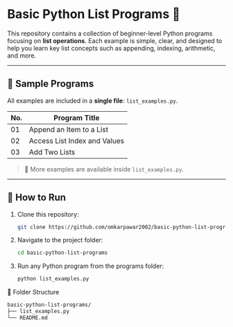 # Basic Python List Programs 🐍

This repository contains a collection of beginner-level Python programs focusing on **list operations**. Each example is simple, clear, and designed to help you learn key list concepts such as appending, indexing, arithmetic, and more.

---

## 🧾 Sample Programs

All examples are included in a **single file**: `list_examples.py`.

| No. | Program Title                |
|-----|------------------------------|
| 01  | Append an Item to a List     |
| 02  | Access List Index and Values |
| 03  | Add Two Lists                |

> 🔽 More examples are available inside `list_examples.py`.

---

## 🚀 How to Run

1. Clone this repository:
   ```bash
   git clone https://github.com/omkarpawar2002/basic-python-list-programs.git

2. Navigate to the project folder:
    ```bash
   cd basic-python-list-programs

4. Run any Python program from the programs folder:
    ```bash
   python list_examples.py

📁 Folder Structure
 ```bash
basic-python-list-programs/
├── list_examples.py
└── README.md

